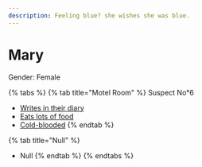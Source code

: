 ```yaml
---
description: Feeling blue? she wishes she was blue.
---
```


# Mary

Gender: Female

{% tabs %}
{% tab title="Motel Room" %}
Suspect No°6
- [Writes in their diary](../Clues/Writesintheirdiary.md)
- [Eats lots of food](../Clues/Eatslotsoffood.md)
- [Cold-blooded](../Clues/Cold-blooded.md)
{% endtab %}

{% tab title="Null" %}
- Null
{% endtab %}
{% endtabs %}